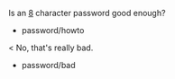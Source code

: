 Is an [8](number/passlength) character password good enough?
* password/howto

< No, that's really bad.
* password/bad
